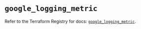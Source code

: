 # `google_logging_metric`

Refer to the Terraform Registry for docs: [`google_logging_metric`](https://registry.terraform.io/providers/hashicorp/google/6.47.0/docs/resources/logging_metric).
